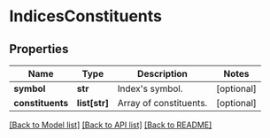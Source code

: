 # IndicesConstituents

## Properties
Name | Type | Description | Notes
------------ | ------------- | ------------- | -------------
**symbol** | **str** | Index&#39;s symbol. | [optional] 
**constituents** | **list[str]** | Array of constituents. | [optional] 

[[Back to Model list]](../README.md#documentation-for-models) [[Back to API list]](../README.md#documentation-for-api-endpoints) [[Back to README]](../README.md)


